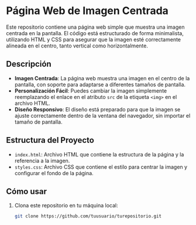 # Página Web de Imagen Centrada

Este repositorio contiene una página web simple que muestra una imagen centrada en la pantalla. El código está estructurado de forma minimalista, utilizando HTML y CSS para asegurar que la imagen esté correctamente alineada en el centro, tanto vertical como horizontalmente.

## Descripción

- **Imagen Centrada**: La página web muestra una imagen en el centro de la pantalla, con soporte para adaptarse a diferentes tamaños de pantalla.
- **Personalización Fácil**: Puedes cambiar la imagen simplemente reemplazando el enlace en el atributo `src` de la etiqueta `<img>` en el archivo HTML.
- **Diseño Responsivo**: El diseño está preparado para que la imagen se ajuste correctamente dentro de la ventana del navegador, sin importar el tamaño de pantalla.

## Estructura del Proyecto

- `index.html`: Archivo HTML que contiene la estructura de la página y la referencia a la imagen.
- `styles.css`: Archivo CSS que contiene el estilo para centrar la imagen y configurar el fondo de la página.

## Cómo usar

1. Clona este repositorio en tu máquina local:
   ```bash
   git clone https://github.com/tuusuario/turepositorio.git
